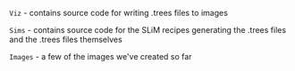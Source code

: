 `Viz` - contains source code for writing .trees files to images

`Sims` - contains source code for the SLiM recipes generating the .trees files and the .trees files themselves

`Images` - a few of the images we've created so far 
